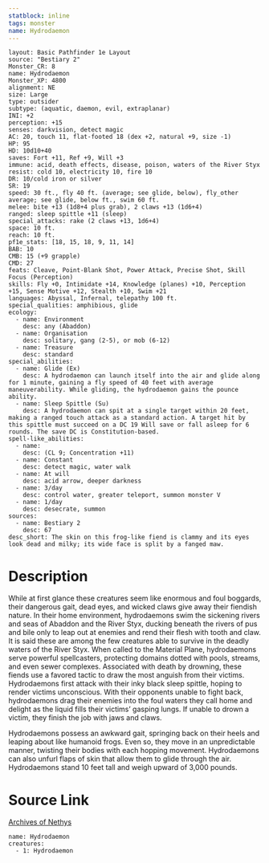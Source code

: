 ```yaml
---
statblock: inline
tags: monster
name: Hydrodaemon
---
```

```statblock
layout: Basic Pathfinder 1e Layout
source: "Bestiary 2"
Monster_CR: 8
name: Hydrodaemon
Monster_XP: 4800
alignment: NE
size: Large
type: outsider
subtype: (aquatic, daemon, evil, extraplanar)
INI: +2
perception: +15
senses: darkvision, detect magic
AC: 20, touch 11, flat-footed 18 (dex +2, natural +9, size -1)
HP: 95
HD: 10d10+40
saves: Fort +11, Ref +9, Will +3
immune: acid, death effects, disease, poison, waters of the River Styx
resist: cold 10, electricity 10, fire 10
DR: 10/cold iron or silver
SR: 19
speed: 30 ft., fly 40 ft. (average; see glide, below), fly_other average; see glide, below ft., swim 60 ft.
melee: bite +13 (1d8+4 plus grab), 2 claws +13 (1d6+4)
ranged: sleep spittle +11 (sleep)
special_attacks: rake (2 claws +13, 1d6+4)
space: 10 ft.
reach: 10 ft.
pf1e_stats: [18, 15, 18, 9, 11, 14]
BAB: 10
CMB: 15 (+9 grapple)
CMD: 27
feats: Cleave, Point-Blank Shot, Power Attack, Precise Shot, Skill Focus (Perception)
skills: Fly +0, Intimidate +14, Knowledge (planes) +10, Perception +15, Sense Motive +12, Stealth +10, Swim +21
languages: Abyssal, Infernal, telepathy 100 ft.
special_qualities: amphibious, glide
ecology:
  - name: Environment
    desc: any (Abaddon)
  - name: Organisation
    desc: solitary, gang (2-5), or mob (6-12)
  - name: Treasure
    desc: standard
special_abilities:
  - name: Glide (Ex)
    desc: A hydrodaemon can launch itself into the air and glide along for 1 minute, gaining a fly speed of 40 feet with average maneuverability. While gliding, the hydrodaemon gains the pounce ability.
  - name: Sleep Spittle (Su)
    desc: A hydrodaemon can spit at a single target within 20 feet, making a ranged touch attack as a standard action. A target hit by this spittle must succeed on a DC 19 Will save or fall asleep for 6 rounds. The save DC is Constitution-based.
spell-like_abilities:
  - name:
    desc: (CL 9; Concentration +11)
  - name: Constant
    desc: detect magic, water walk
  - name: At will
    desc: acid arrow, deeper darkness
  - name: 3/day
    desc: control water, greater teleport, summon monster V
  - name: 1/day
    desc: desecrate, summon
sources:
  - name: Bestiary 2
    desc: 67
desc_short: The skin on this frog-like fiend is clammy and its eyes look dead and milky; its wide face is split by a fanged maw. 
```
# Description
While at first glance these creatures seem like enormous and foul boggards, their dangerous gait, dead eyes, and wicked claws give away their fiendish nature. In their home environment, hydrodaemons swim the sickening rivers and seas of Abaddon and the River Styx, ducking beneath the rivers of pus and bile only to leap out at enemies and rend their flesh with tooth and claw. It is said these are among the few creatures able to survive in the deadly waters of the River Styx. When called to the Material Plane, hydrodaemons serve powerful spellcasters, protecting domains dotted with pools, streams, and even sewer complexes. Associated with death by drowning, these fiends use a favored tactic to draw the most anguish from their victims. Hydrodaemons first attack with their inky black sleep spittle, hoping to render victims unconscious. With their opponents unable to fight back, hydrodaemons drag their enemies into the foul waters they call home and delight as the liquid fills their victims’ gasping lungs. If unable to drown a victim, they finish the job with jaws and claws. 

Hydrodaemons possess an awkward gait, springing back on their heels and leaping about like humanoid frogs. Even so, they move in an unpredictable manner, twisting their bodies with each hopping movement. Hydrodaemons can also unfurl flaps of skin that allow them to glide through the air. Hydrodaemons stand 10 feet tall and weigh upward of 3,000 pounds.
# Source Link
[Archives of Nethys](https://aonprd.com/MonsterDisplay.aspx?ItemName=Hydrodaemon)
```encounter-table
name: Hydrodaemon
creatures:
  - 1: Hydrodaemon
```
